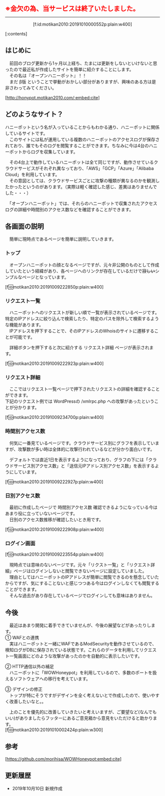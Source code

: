 <span style="color: #ff0000;font-weight: bold;text-align: center;font-size: 1.5em">※金欠の為、当サービスは終了いたしました。</span>

<hr/>

<div style="text-align: center;">
[f:id:motikan2010:20191010000552p:plain:w400]
</div>


<div class="contents-box">
  <p>[:contents]</p>
</div>


## はじめに

　前回のブログ更新から1ヶ月以上経ち、たまには更新をしないといけないと思ったので最近私が作成したサイトを簡単に紹介することにします。  
　その名は『<span class="m-y">オープンハニーポット</span>』！！  
　まだ β版 ということで挙動がおかしい部分がありますが、興味のある方は是非さわってみてください。  

[http://honypot.motikan2010.com/:embed:cite]

## どのようなサイト？

  ハニーポットという名が入っていることからもわかる通り、ハニーポットに関係しているサイトです。  
　このサイトには私が運用している<span class="m-y">複数のハニーポットのアクセスログが保存されており、誰でもそのログを閲覧することができます</span>。ちなみに今は4台のハニーポットからログを収集しています。  

　その4台上で動作しているハニーポットは全て同じですが、動作させているクラウドサービスがそれぞれ異なっており、「AWS」「GCP」「Azure」「Alibaba Cloud」を利用しています。  
　その意図としては、クラウドサービスごとに攻撃の種類が異なるのかを観測したかったというのがあります。（実際は軽く確認した感じ、差異はありませんでした・・・）  

　<span class="m-y">「オープンハニーポット」では、それらのハニーポットで収集されたアクセスログの詳細や時間別のアクセス数などを確認することができます。</span>

<!-- more -->

## 各画面の説明

　簡単に現時点であるページを簡単に説明していきます。

### トップ
　オープンハニーポットの顔となるページですが、元々非公開のものとして作成していたという経緯があり、各ページへのリンクが存在しているだけで<s>寂しい</s>シンプルなページとなっています。

[f:id:motikan2010:20191009222850p:plain:w400]  

### リクエスト一覧

　ハニーポットへのリクエストが新しい順で一覧が表示されているページです。  
特定のIPアドレスに絞り込んで検索したり、特定のパスを除外して検索するような機能があります。  
　IPアドレスを押下することで、そのIPアドレスのWhoisのサイトに遷移することが可能です。  
  
　詳細ボタンを押下すると次に紹介する リクエスト詳細 ページが表示されます。

[f:id:motikan2010:20191009222923p:plain:w400]  

### リクエスト詳細

　ここではリクエスト一覧ページで押下されたリクエストの詳細を確認することができます。  
下記のリクエスト例では WordPressの /xmlrpc.php への攻撃があったということが分かります。

[f:id:motikan2010:20191009234700p:plain:w400]  

### 時間別アクセス数

　何気に一番見ているページです。クラウドサービス別にグラフを表示していますが、攻撃数が多い時は全体的に攻撃行われているなどが分かり面白いです。  
  
 　デフォルトでは直近1日を表示するようになっており、グラフの下には「クラウドサービス別アクセス数」と「送信元IPアドレス別アクセス数」を表示するようにしています。

[f:id:motikan2010:20191009222927p:plain:w400]  


### 日別アクセス数

　最初に作成したページで 時間別アクセス数 確認できるようになっている今はあまり役に立っていないページです。  
　日別のアクセス数推移が確認したいとき用です。

[f:id:motikan2010:20191009222908p:plain:w400]  

### ログイン画面

[f:id:motikan2010:20191009223554p:plain:w400]  

　現時点では意味のないページです。元々「リクスト一覧」と「リクエスト詳細」ページはログインしないと閲覧できないページに設定していました。  
　理由としてはハニーポットのIPアドレスが簡単に閲覧できるのを懸念していたからですが、気にすることないと感じつつある今はログインしなくても閲覧することができます。  
　<span class="m-y">そんな過去があり存在しているページでログインしても意味はありません。</span>

## 今後

　最近はあまり開発に着手できていませんが、今後の展望などがあったりします。  
① WAFとの連携  
　実はハニーポットと一緒にWAFであるModSecurityを動作させているので、検知ログがDBに保存されている状態です。これらのデータを利用してリクエスト一覧画面にどのような攻撃があったのかを自動的に表示したいです。

② HTTP通信以外の補足  
　ハニーポットに「WOWHoneypot」を利用しているので、多数のポートを扱えるソフトウェアへの移行を考えています。

③ デザインの修正  
　トップが特にそうですがデザインを全く考えないとで作成したので、使いやすく改善したいなと。。

　上のことを優先的に改善していきたいと考えいますが、ご要望など(なんでもいい)がありましたらフッターにあるご意見箱から意見をいただけると助かります。  
[f:id:motikan2010:20191010002424p:plain:w300]

## 参考  

[https://github.com/morihisa/WOWHoneypot:embed:cite]

## 更新履歴
- 2019年10月10日 新規作成